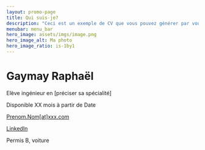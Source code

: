 ```yaml
---
layout: promo-page
title: Qui suis-je?
description: "Ceci est un exemple de CV que vous pouvez générer par vous-même"
menubar: menu_bar
hero_image: assets/imgs/image.png
hero_image_alt: Ma photo
hero_image_ratio: is-1by1
---
```


# Gaymay Raphaël
Elève ingénieur en [préciser sa spécialité]


Disponible XX mois à partir de Date

[Prenom.Nom[at]xxx.com](mailto:Prenom.Nom@xxx.com)

[LinkedIn](https://www.linkedin.com/in/Prenom.Nom)

Permis B, voiture

